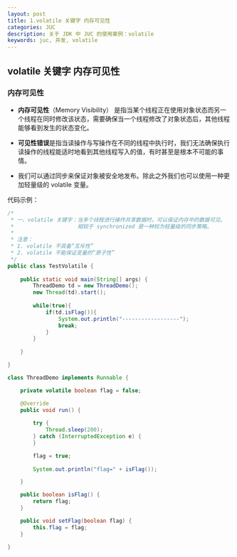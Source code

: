 ```yaml
---
layout: post
title: 1.volatile 关键字 内存可见性
categories: JUC
description: 关于 JDK 中 JUC 的使用案例：volatile 
keywords: juc, 并发, volatile 
---
```


## volatile 关键字 内存可见性 

### 内存可见性

- **内存可见性**（Memory Visibility） 是指当某个线程正在使用对象状态而另一个线程在同时修改该状态，需要确保当一个线程修改了对象状态后，其他线程能够看到发生的状态变化。


- **可见性错误**是指当读操作与写操作在不同的线程中执行时，我们无法确保执行读操作的线程能适时地看到其他线程写入的值，有时甚至是根本不可能的事情。


- 我们可以通过同步来保证对象被安全地发布。除此之外我们也可以使用一种更加轻量级的 volatile 变量。 



代码示例：

````java
/*
 * 一、volatile 关键字：当多个线程进行操作共享数据时，可以保证内存中的数据可见。
 * 					  相较于 synchronized 是一种较为轻量级的同步策略。
 * 
 * 注意：
 * 1. volatile 不具备“互斥性”
 * 2. volatile 不能保证变量的“原子性”
 */
public class TestVolatile {
	
	public static void main(String[] args) {
		ThreadDemo td = new ThreadDemo();
		new Thread(td).start();
		
		while(true){
			if(td.isFlag()){
				System.out.println("------------------");
				break;
			}
		}
		
	}

}

class ThreadDemo implements Runnable {

	private volatile boolean flag = false;

	@Override
	public void run() {
		
		try {
			Thread.sleep(200);
		} catch (InterruptedException e) {
		}

		flag = true;
		
		System.out.println("flag=" + isFlag());

	}

	public boolean isFlag() {
		return flag;
	}

	public void setFlag(boolean flag) {
		this.flag = flag;
	}

}
````

